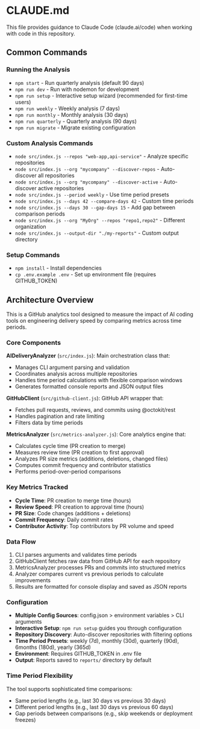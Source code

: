 # CLAUDE.md

This file provides guidance to Claude Code (claude.ai/code) when working with code in this repository.

## Common Commands

### Running the Analysis
- `npm start` - Run quarterly analysis (default 90 days)
- `npm run dev` - Run with nodemon for development
- `npm run setup` - Interactive setup wizard (recommended for first-time users)
- `npm run weekly` - Weekly analysis (7 days)
- `npm run monthly` - Monthly analysis (30 days) 
- `npm run quarterly` - Quarterly analysis (90 days)
- `npm run migrate` - Migrate existing configuration

### Custom Analysis Commands
- `node src/index.js --repos "web-app,api-service"` - Analyze specific repositories
- `node src/index.js --org "mycompany" --discover-repos` - Auto-discover all repositories
- `node src/index.js --org "mycompany" --discover-active` - Auto-discover active repositories
- `node src/index.js --period weekly` - Use time period presets
- `node src/index.js --days 42 --compare-days 42` - Custom time periods
- `node src/index.js --days 30 --gap-days 15` - Add gap between comparison periods
- `node src/index.js --org "MyOrg" --repos "repo1,repo2"` - Different organization
- `node src/index.js --output-dir "./my-reports"` - Custom output directory

### Setup Commands
- `npm install` - Install dependencies
- `cp .env.example .env` - Set up environment file (requires GITHUB_TOKEN)

## Architecture Overview

This is a GitHub analytics tool designed to measure the impact of AI coding tools on engineering delivery speed by comparing metrics across time periods.

### Core Components

**AIDeliveryAnalyzer** (`src/index.js`): Main orchestration class that:
- Manages CLI argument parsing and validation
- Coordinates analysis across multiple repositories
- Handles time period calculations with flexible comparison windows
- Generates formatted console reports and JSON output files

**GitHubClient** (`src/github-client.js`): GitHub API wrapper that:
- Fetches pull requests, reviews, and commits using @octokit/rest
- Handles pagination and rate limiting
- Filters data by time periods

**MetricsAnalyzer** (`src/metrics-analyzer.js`): Core analytics engine that:
- Calculates cycle time (PR creation to merge)
- Measures review time (PR creation to first approval)
- Analyzes PR size metrics (additions, deletions, changed files)
- Computes commit frequency and contributor statistics
- Performs period-over-period comparisons

### Key Metrics Tracked
- **Cycle Time**: PR creation to merge time (hours)
- **Review Speed**: PR creation to approval time (hours) 
- **PR Size**: Code changes (additions + deletions)
- **Commit Frequency**: Daily commit rates
- **Contributor Activity**: Top contributors by PR volume and speed

### Data Flow
1. CLI parses arguments and validates time periods
2. GitHubClient fetches raw data from GitHub API for each repository
3. MetricsAnalyzer processes PRs and commits into structured metrics
4. Analyzer compares current vs previous periods to calculate improvements
5. Results are formatted for console display and saved as JSON reports

### Configuration
- **Multiple Config Sources**: config.json > environment variables > CLI arguments
- **Interactive Setup**: `npm run setup` guides you through configuration
- **Repository Discovery**: Auto-discover repositories with filtering options
- **Time Period Presets**: weekly (7d), monthly (30d), quarterly (90d), 6months (180d), yearly (365d)
- **Environment**: Requires GITHUB_TOKEN in .env file
- **Output**: Reports saved to `reports/` directory by default

### Time Period Flexibility
The tool supports sophisticated time comparisons:
- Same period lengths (e.g., last 30 days vs previous 30 days)  
- Different period lengths (e.g., last 30 days vs previous 60 days)
- Gap periods between comparisons (e.g., skip weekends or deployment freezes)